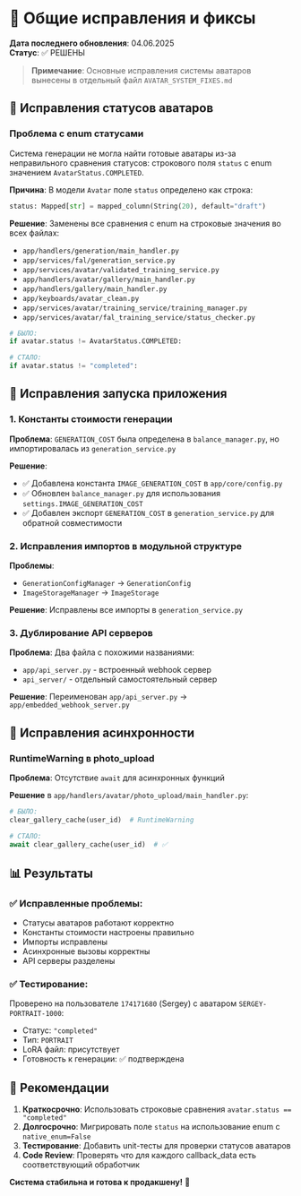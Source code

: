 # 🔧 Общие исправления и фиксы

**Дата последнего обновления**: 04.06.2025  
**Статус**: ✅ РЕШЕНЫ

> **Примечание**: Основные исправления системы аватаров вынесены в отдельный файл `AVATAR_SYSTEM_FIXES.md`

## 🎯 Исправления статусов аватаров

### Проблема с enum статусами
Система генерации не могла найти готовые аватары из-за неправильного сравнения статусов: строкового поля `status` с enum значением `AvatarStatus.COMPLETED`.

**Причина**: В модели `Avatar` поле `status` определено как строка:
```python
status: Mapped[str] = mapped_column(String(20), default="draft")
```

**Решение**: Заменены все сравнения с enum на строковые значения во всех файлах:
- `app/handlers/generation/main_handler.py`
- `app/services/fal/generation_service.py`
- `app/services/avatar/validated_training_service.py`
- `app/handlers/avatar/gallery/main_handler.py`
- `app/handlers/gallery/main_handler.py`
- `app/keyboards/avatar_clean.py`
- `app/services/avatar/training_service/training_manager.py`
- `app/services/avatar/fal_training_service/status_checker.py`

```python
# БЫЛО:
if avatar.status != AvatarStatus.COMPLETED:

# СТАЛО:
if avatar.status != "completed":
```

## 🔧 Исправления запуска приложения

### 1. Константы стоимости генерации
**Проблема**: `GENERATION_COST` была определена в `balance_manager.py`, но импортировалась из `generation_service.py`

**Решение**:
- ✅ Добавлена константа `IMAGE_GENERATION_COST` в `app/core/config.py`
- ✅ Обновлен `balance_manager.py` для использования `settings.IMAGE_GENERATION_COST`
- ✅ Добавлен экспорт `GENERATION_COST` в `generation_service.py` для обратной совместимости

### 2. Исправления импортов в модульной структуре
**Проблемы**:
- `GenerationConfigManager` → `GenerationConfig`
- `ImageStorageManager` → `ImageStorage`

**Решение**: Исправлены все импорты в `generation_service.py`

### 3. Дублирование API серверов
**Проблема**: Два файла с похожими названиями:
- `app/api_server.py` - встроенный webhook сервер
- `api_server/` - отдельный самостоятельный сервер

**Решение**: Переименован `app/api_server.py` → `app/embedded_webhook_server.py`

## 🔄 Исправления асинхронности

### RuntimeWarning в photo_upload
**Проблема**: Отсутствие `await` для асинхронных функций

**Решение** в `app/handlers/avatar/photo_upload/main_handler.py`:
```python
# БЫЛО:
clear_gallery_cache(user_id)  # RuntimeWarning

# СТАЛО:
await clear_gallery_cache(user_id)  # ✅
```

## 📊 Результаты

### ✅ Исправленные проблемы:
- Статусы аватаров работают корректно
- Константы стоимости настроены правильно
- Импорты исправлены
- Асинхронные вызовы корректны
- API серверы разделены

### ✅ Тестирование:
Проверено на пользователе `174171680` (Sergey) с аватаром `SERGEY-PORTRAIT-1000`:
- Статус: `"completed"`
- Тип: `PORTRAIT`
- LoRA файл: присутствует
- Готовность к генерации: ✅ подтверждена

## 📝 Рекомендации

1. **Краткосрочно**: Использовать строковые сравнения `avatar.status == "completed"`
2. **Долгосрочно**: Мигрировать поле `status` на использование enum с `native_enum=False`
3. **Тестирование**: Добавить unit-тесты для проверки статусов аватаров
4. **Code Review**: Проверять что для каждого callback_data есть соответствующий обработчик

**Система стабильна и готова к продакшену!** 🚀
